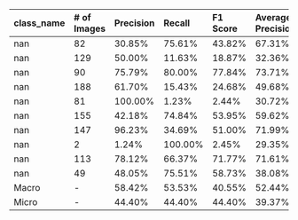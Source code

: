 | class_name   | # of Images   | Precision   | Recall   | F1 Score   | Average Precision   |
|:-------------|:--------------|:------------|:---------|:-----------|:--------------------|
| nan          | 82            | 30.85%      | 75.61%   | 43.82%     | 67.31%              |
| nan          | 129           | 50.00%      | 11.63%   | 18.87%     | 32.36%              |
| nan          | 90            | 75.79%      | 80.00%   | 77.84%     | 73.71%              |
| nan          | 188           | 61.70%      | 15.43%   | 24.68%     | 49.68%              |
| nan          | 81            | 100.00%     | 1.23%    | 2.44%      | 30.72%              |
| nan          | 155           | 42.18%      | 74.84%   | 53.95%     | 59.62%              |
| nan          | 147           | 96.23%      | 34.69%   | 51.00%     | 71.99%              |
| nan          | 2             | 1.24%       | 100.00%  | 2.45%      | 29.35%              |
| nan          | 113           | 78.12%      | 66.37%   | 71.77%     | 71.61%              |
| nan          | 49            | 48.05%      | 75.51%   | 58.73%     | 38.08%              |
| Macro        | -             | 58.42%      | 53.53%   | 40.55%     | 52.44%              |
| Micro        | -             | 44.40%      | 44.40%   | 44.40%     | 39.37%              |